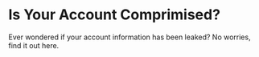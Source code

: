 # Is Your Account Comprimised?
Ever wondered if your account information has been leaked? No worries, find it out here.
